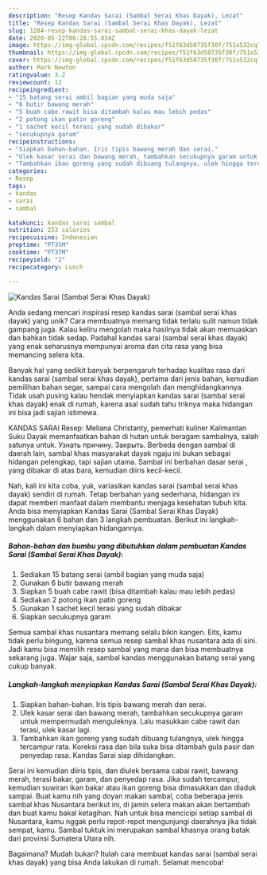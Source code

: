 ```yaml
---
description: "Resep Kandas Sarai (Sambal Serai Khas Dayak), Lezat"
title: "Resep Kandas Sarai (Sambal Serai Khas Dayak), Lezat"
slug: 1284-resep-kandas-sarai-sambal-serai-khas-dayak-lezat
date: 2020-05-22T06:28:55.034Z
image: https://img-global.cpcdn.com/recipes/f51f63d50735f30f/751x532cq70/kandas-sarai-sambal-serai-khas-dayak-foto-resep-utama.jpg
thumbnail: https://img-global.cpcdn.com/recipes/f51f63d50735f30f/751x532cq70/kandas-sarai-sambal-serai-khas-dayak-foto-resep-utama.jpg
cover: https://img-global.cpcdn.com/recipes/f51f63d50735f30f/751x532cq70/kandas-sarai-sambal-serai-khas-dayak-foto-resep-utama.jpg
author: Mark Newton
ratingvalue: 3.2
reviewcount: 12
recipeingredient:
- "15 batang serai ambil bagian yang muda saja"
- "6 butir bawang merah"
- "5 buah cabe rawit bisa ditambah kalau mau lebih pedas"
- "2 potong ikan patin goreng"
- "1 sachet kecil terasi yang sudah dibakar"
- "secukupnya garam"
recipeinstructions:
- "Siapkan bahan-bahan. Iris tipis bawang merah dan serai."
- "Ulek kasar serai dan bawang merah, tambahkan secukupnya garam untuk mempermudah menguleknya. Lalu masukkan cabe rawit dan terasi, ulek kasar lagi."
- "Tambahkan ikan goreng yang sudah dibuang tulangnya, ulek hingga tercampur rata. Koreksi rasa dan bila suka bisa ditambah gula pasir dan penyedap rasa. Kandas Sarai siap dihidangkan."
categories:
- Resep
tags:
- kandas
- sarai
- sambal

katakunci: kandas sarai sambal 
nutrition: 253 calories
recipecuisine: Indonesian
preptime: "PT35M"
cooktime: "PT37M"
recipeyield: "2"
recipecategory: Lunch

---
```



![Kandas Sarai (Sambal Serai Khas Dayak)](https://img-global.cpcdn.com/recipes/f51f63d50735f30f/751x532cq70/kandas-sarai-sambal-serai-khas-dayak-foto-resep-utama.jpg)

Anda sedang mencari inspirasi resep kandas sarai (sambal serai khas dayak) yang unik? Cara membuatnya memang tidak terlalu sulit namun tidak gampang juga. Kalau keliru mengolah maka hasilnya tidak akan memuaskan dan bahkan tidak sedap. Padahal kandas sarai (sambal serai khas dayak) yang enak seharusnya mempunyai aroma dan cita rasa yang bisa memancing selera kita.

Banyak hal yang sedikit banyak berpengaruh terhadap kualitas rasa dari kandas sarai (sambal serai khas dayak), pertama dari jenis bahan, kemudian pemilihan bahan segar, sampai cara mengolah dan menghidangkannya. Tidak usah pusing kalau hendak menyiapkan kandas sarai (sambal serai khas dayak) enak di rumah, karena asal sudah tahu triknya maka hidangan ini bisa jadi sajian istimewa.

KANDAS SARAI Resep: Meliana Christanty, pemerhati kuliner Kalimantan Suku Dayak memanfaatkan bahan di hutan untuk beragam sambalnya, salah satunya untuk. Узнать причину. Закрыть. Berbeda dengan sambal di daerah lain, sambal khas masyarakat dayak ngaju ini bukan sebagai hidangan pelengkap, tapi sajian utama. Sambal ini berbahan dasar serai , yang dibakar di atas bara, kemudian diiris kecil-kecil.


Nah, kali ini kita coba, yuk, variasikan kandas sarai (sambal serai khas dayak) sendiri di rumah. Tetap berbahan yang sederhana, hidangan ini dapat memberi manfaat dalam membantu menjaga kesehatan tubuh kita. Anda bisa menyiapkan Kandas Sarai (Sambal Serai Khas Dayak) menggunakan 6 bahan dan 3 langkah pembuatan. Berikut ini langkah-langkah dalam menyiapkan hidangannya.

<!--inarticleads1-->

##### Bahan-bahan dan bumbu yang dibutuhkan dalam pembuatan Kandas Sarai (Sambal Serai Khas Dayak):

1. Sediakan 15 batang serai (ambil bagian yang muda saja)
1. Gunakan 6 butir bawang merah
1. Siapkan 5 buah cabe rawit (bisa ditambah kalau mau lebih pedas)
1. Sediakan 2 potong ikan patin goreng
1. Gunakan 1 sachet kecil terasi yang sudah dibakar
1. Siapkan secukupnya garam


Semua sambal khas nusantara memang selalu bikin kangen. Eits, kamu tidak perlu bingung, karena semua resep sambal khas nusantara ada di sini. Jadi kamu bisa memilih resep sambal yang mana dan bisa membuatnya sekarang juga. Wajar saja, sambal kandas menggunakan batang serai yang cukup banyak. 

<!--inarticleads2-->

##### Langkah-langkah menyiapkan Kandas Sarai (Sambal Serai Khas Dayak):

1. Siapkan bahan-bahan. Iris tipis bawang merah dan serai.
1. Ulek kasar serai dan bawang merah, tambahkan secukupnya garam untuk mempermudah menguleknya. Lalu masukkan cabe rawit dan terasi, ulek kasar lagi.
1. Tambahkan ikan goreng yang sudah dibuang tulangnya, ulek hingga tercampur rata. Koreksi rasa dan bila suka bisa ditambah gula pasir dan penyedap rasa. Kandas Sarai siap dihidangkan.


Serai ini kemudian diiris tipis, dan diulek bersama cabai rawit, bawang merah, terasi bakar, garam, dan penyedap rasa. Jika sudah tercampur, kemudian suwiran ikan bakar atau ikan goreng bisa dimasukkan dan diaduk sampai. Buat kamu nih yang doyan makan sambal, coba beberapa jenis sambal khas Nusantara berikut ini, di jamin selera makan akan bertambah dan buat kamu bakal ketagihan. Nah untuk bisa mencicipi setiap sambal di Nusantara, kamu nggak perlu repot-repot mengunjungi daerahnya jika tidak sempat, kamu. Sambal tuktuk ini merupakan sambal khasnya orang batak dari provinsi Sumatera Utara nih. 

Bagaimana? Mudah bukan? Itulah cara membuat kandas sarai (sambal serai khas dayak) yang bisa Anda lakukan di rumah. Selamat mencoba!
